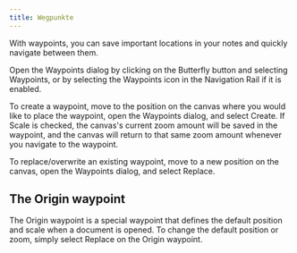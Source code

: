 ```yaml
---
title: Wegpunkte
---
```


With waypoints, you can save important locations in your notes and quickly navigate between them.

Open the Waypoints dialog by clicking on the Butterfly button and selecting Waypoints, or by selecting the Waypoints icon in the Navigation Rail if it is enabled.

To create a waypoint, move to the position on the canvas where you would like to place the waypoint, open the Waypoints dialog, and select Create. If Scale is checked, the canvas's current zoom amount will be saved in the waypoint, and the canvas will return to that same zoom amount whenever you navigate to the waypoint.

To replace/overwrite an existing waypoint, move to a new position on the canvas, open the Waypoints dialog, and select Replace.

## The Origin waypoint

The Origin waypoint is a special waypoint that defines the default position and scale when a document is opened. To change the default position or zoom, simply select Replace on the Origin waypoint.